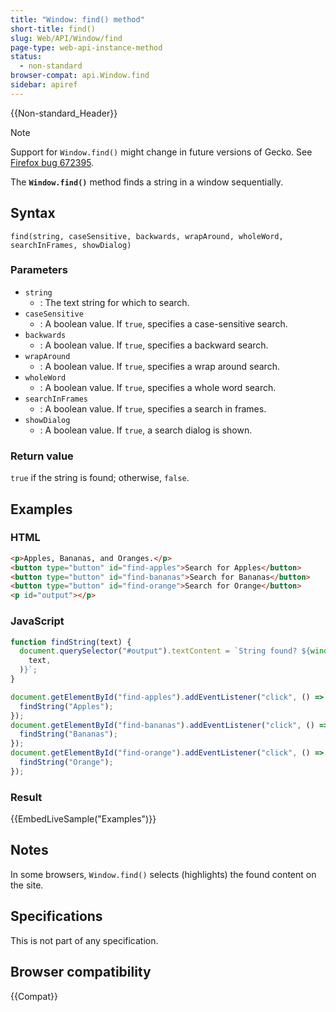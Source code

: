 ```yaml
---
title: "Window: find() method"
short-title: find()
slug: Web/API/Window/find
page-type: web-api-instance-method
status:
  - non-standard
browser-compat: api.Window.find
sidebar: apiref
---
```


{{Non-standard_Header}}

> [!NOTE]
> Support for `Window.find()` might change in future
> versions of Gecko. See [Firefox bug 672395](https://bugzil.la/672395).

The **`Window.find()`** method finds a string in a window sequentially.

## Syntax

```js-nolint
find(string, caseSensitive, backwards, wrapAround, wholeWord, searchInFrames, showDialog)
```

### Parameters

- `string`
  - : The text string for which to search.
- `caseSensitive`
  - : A boolean value. If `true`, specifies a case-sensitive search.
- `backwards`
  - : A boolean value. If `true`, specifies a backward search.
- `wrapAround`
  - : A boolean value. If `true`, specifies a wrap around search.
- `wholeWord`
  - : A boolean value. If `true`, specifies a whole word search.
- `searchInFrames`
  - : A boolean value. If `true`, specifies a search in frames.
- `showDialog`
  - : A boolean value. If `true`, a search dialog is shown.

### Return value

`true` if the string is found; otherwise, `false`.

## Examples

### HTML

```html
<p>Apples, Bananas, and Oranges.</p>
<button type="button" id="find-apples">Search for Apples</button>
<button type="button" id="find-bananas">Search for Bananas</button>
<button type="button" id="find-orange">Search for Orange</button>
<p id="output"></p>
```

### JavaScript

```js
function findString(text) {
  document.querySelector("#output").textContent = `String found? ${window.find(
    text,
  )}`;
}

document.getElementById("find-apples").addEventListener("click", () => {
  findString("Apples");
});
document.getElementById("find-bananas").addEventListener("click", () => {
  findString("Bananas");
});
document.getElementById("find-orange").addEventListener("click", () => {
  findString("Orange");
});
```

### Result

{{EmbedLiveSample("Examples")}}

## Notes

In some browsers, `Window.find()` selects (highlights) the found content on
the site.

## Specifications

This is not part of any specification.

## Browser compatibility

{{Compat}}
